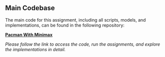 ## Main Codebase

The main code for this assignment, including all scripts, models, and implementations, can be found in the following repository:

[**Pacman With Minimax**](../../../../Pacman-with-Minimax)

*Please follow the link to access the code, run the assignments, and explore the implementations in detail.*
